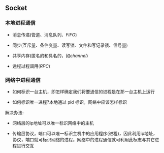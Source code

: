 <!--
 * @Description: 
 * @Version: 1.0
 * @Author: DaLao
 * @Email: dalao_li@163.com
 * @Date: 2021-01-23 14:51:38
 * @LastEditors: dalao
 * @LastEditTime: 2022-04-17 09:40:45
-->

## Socket


### 本地进程通信


- 消息传递(管道、消息队列、$FIFO$)

- 同步(互斥量、条件变量、读写锁、文件和写记录锁、信号量)

- 共享内存(匿名的和具名的，如$channel$)

- 远程过程调用($RPC$)



### 网络中进程通信


- 如何标识一台主机，即怎样确定我们将要通信的进程是在那一台主机上运行

- 如何标识唯一进程?本地通过 pid 标识，网络中应该怎样标识

解决办法:

- 网络层的ip地址可以唯一标识网络中的主机

- 传输层协议，端口可以唯一标识主机中的应用程序(进程)，因此利用ip地址，协议，端口就可标识网络的进程，网络中的进程通信就可利用此标志与其它进程进行交互



